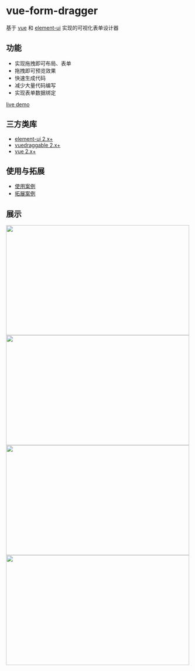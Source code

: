 # vue-form-dragger


基于 [vue](https://github.com/vuejs/vue) 和 [element-ui](https://github.com/ElemeFE/element) 实现的可视化表单设计器

## 功能
* 实现拖拽即可布局、表单
* 拖拽即可预览效果
* 快速生成代码
* 减少大量代码编写
* 实现表单数据绑定

[live demo](http://www.bingco.top/form-dragger)

## 三方类库
* [element-ui 2.x+](https://github.com/ElemeFE/element)
* [vuedraggable 2.x+](https://github.com/SortableJS/Vue.Draggable)
* [vue 2.x+](https://github.com/vuejs/vue)

## 使用与拓展
* [使用案例](https://github.com/bingco-zhan/vue-form-dragger/blob/main/src/App.vue)
* [拓展案例](https://github.com/bingco-zhan/vue-form-dragger/tree/main/src/examples)

## 展示
<img src="https://cdn.jsdelivr.net/gh/bingco-zhan/cdn@0.0.3/vue-form-dragger/images/1602158048.jpg" width="500px" height="300px" />
<img src="https://cdn.jsdelivr.net/gh/bingco-zhan/cdn@0.0.3/vue-form-dragger/images/1602158085.jpg" width="500px" height="300px" />
<img src="https://cdn.jsdelivr.net/gh/bingco-zhan/cdn@0.0.3/vue-form-dragger/images/1602158121.jpg" width="500px" height="300px" />
<img src="https://cdn.jsdelivr.net/gh/bingco-zhan/cdn@0.0.3/vue-form-dragger/images/1602158169.jpg" width="500px" height="300px" />
